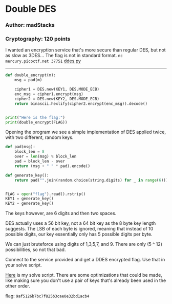 # Double DES
### Author: madStacks
### Cryptography: 120 points

I wanted an encryption service that's more secure than regular DES, but not as slow as 3DES... The flag is not in standard format. `nc mercury.picoctf.net 37751` [ddes.py](ddes.py)

---

```python
def double_encrypt(m):
    msg = pad(m)

    cipher1 = DES.new(KEY1, DES.MODE_ECB)
    enc_msg = cipher1.encrypt(msg)
    cipher2 = DES.new(KEY2, DES.MODE_ECB)
    return binascii.hexlify(cipher2.encrypt(enc_msg)).decode()


print("Here is the flag:")
print(double_encrypt(FLAG))
```

Opening the program we see a simple implementation of DES applied twice, with two different, random keys. 

```python
def pad(msg):
    block_len = 8
    over = len(msg) % block_len
    pad = block_len - over
    return (msg + " " * pad).encode()

def generate_key():
    return pad("".join(random.choice(string.digits) for _ in range(6)))


FLAG = open("flag").read().rstrip()
KEY1 = generate_key()
KEY2 = generate_key()
```

The keys however, are 6 digits and then two spaces.

DES actually uses a 56 bit key, not a 64 bit key as the 8 byte key length suggests. The LSB of each byte is ignored, meaning that instead of 10 possible digits, our key essentially only has 5 possible digits per byte.

We can just bruteforce using digits of 1,3,5,7, and 9. There are only (5 ^ 12) possibilities, so not that bad.

Connect to the service provided and get a DDES encrypted flag. Use that in your solve script.

[Here](ddessolve.py) is my solve script. There are some optimizations that could be made, like making sure you don't use a pair of keys that's already been used in the other order.

flag: `9af5126b7bc7f825b3cae0e32bd1acb4`
